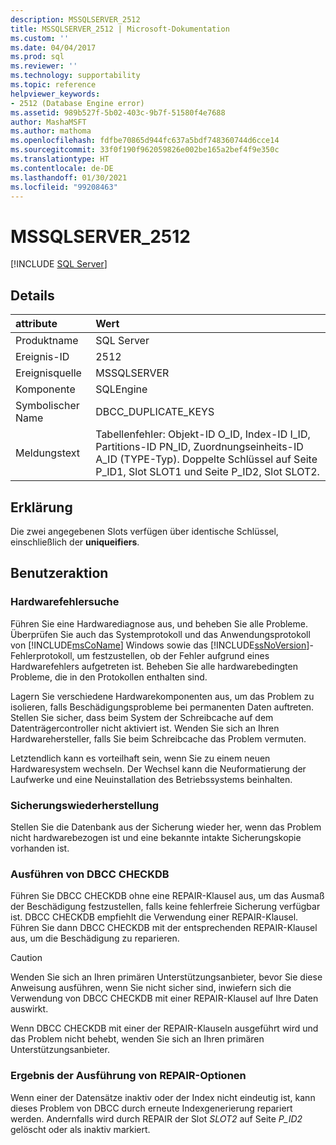 ```yaml
---
description: MSSQLSERVER_2512
title: MSSQLSERVER_2512 | Microsoft-Dokumentation
ms.custom: ''
ms.date: 04/04/2017
ms.prod: sql
ms.reviewer: ''
ms.technology: supportability
ms.topic: reference
helpviewer_keywords:
- 2512 (Database Engine error)
ms.assetid: 989b527f-5b02-403c-9b7f-51580f4e7688
author: MashaMSFT
ms.author: mathoma
ms.openlocfilehash: fdfbe70865d944fc637a5bdf748360744d6cce14
ms.sourcegitcommit: 33f0f190f962059826e002be165a2bef4f9e350c
ms.translationtype: HT
ms.contentlocale: de-DE
ms.lasthandoff: 01/30/2021
ms.locfileid: "99208463"
---
```

# <a name="mssqlserver_2512"></a>MSSQLSERVER_2512
 [!INCLUDE [SQL Server](../../includes/applies-to-version/sqlserver.md)]
  
## <a name="details"></a>Details  
  
| attribute | Wert |  
| :-------- | :---- |  
|Produktname|SQL Server|  
|Ereignis-ID|2512|  
|Ereignisquelle|MSSQLSERVER|  
|Komponente|SQLEngine|  
|Symbolischer Name|DBCC_DUPLICATE_KEYS|  
|Meldungstext|Tabellenfehler: Objekt-ID O_ID, Index-ID I_ID, Partitions-ID PN_ID, Zuordnungseinheits-ID A_ID (TYPE-Typ). Doppelte Schlüssel auf Seite P_ID1, Slot SLOT1 und Seite P_ID2, Slot SLOT2.|  
  
## <a name="explanation"></a>Erklärung  
Die zwei angegebenen Slots verfügen über identische Schlüssel, einschließlich der **uniqueifiers**.  
  
## <a name="user-action"></a>Benutzeraktion  
  
### <a name="look-for-hardware-failure"></a>Hardwarefehlersuche  
Führen Sie eine Hardwarediagnose aus, und beheben Sie alle Probleme. Überprüfen Sie auch das Systemprotokoll und das Anwendungsprotokoll von [!INCLUDE[msCoName](../../includes/msconame-md.md)] Windows sowie das [!INCLUDE[ssNoVersion](../../includes/ssnoversion-md.md)]-Fehlerprotokoll, um festzustellen, ob der Fehler aufgrund eines Hardwarefehlers aufgetreten ist. Beheben Sie alle hardwarebedingten Probleme, die in den Protokollen enthalten sind.  
  
Lagern Sie verschiedene Hardwarekomponenten aus, um das Problem zu isolieren, falls Beschädigungsprobleme bei permanenten Daten auftreten. Stellen Sie sicher, dass beim System der Schreibcache auf dem Datenträgercontroller nicht aktiviert ist. Wenden Sie sich an Ihren Hardwarehersteller, falls Sie beim Schreibcache das Problem vermuten.  
  
Letztendlich kann es vorteilhaft sein, wenn Sie zu einem neuen Hardwaresystem wechseln. Der Wechsel kann die Neuformatierung der Laufwerke und eine Neuinstallation des Betriebssystems beinhalten.  
  
### <a name="restore-from-backup"></a>Sicherungswiederherstellung  
Stellen Sie die Datenbank aus der Sicherung wieder her, wenn das Problem nicht hardwarebezogen ist und eine bekannte intakte Sicherungskopie vorhanden ist.  
  
### <a name="run-dbcc-checkdb"></a>Ausführen von DBCC CHECKDB  
Führen Sie DBCC CHECKDB ohne eine REPAIR-Klausel aus, um das Ausmaß der Beschädigung festzustellen, falls keine fehlerfreie Sicherung verfügbar ist. DBCC CHECKDB empfiehlt die Verwendung einer REPAIR-Klausel. Führen Sie dann DBCC CHECKDB mit der entsprechenden REPAIR-Klausel aus, um die Beschädigung zu reparieren.  
  
> [!CAUTION]  
> Wenden Sie sich an Ihren primären Unterstützungsanbieter, bevor Sie diese Anweisung ausführen, wenn Sie nicht sicher sind, inwiefern sich die Verwendung von DBCC CHECKDB mit einer REPAIR-Klausel auf Ihre Daten auswirkt.  
  
Wenn DBCC CHECKDB mit einer der REPAIR-Klauseln ausgeführt wird und das Problem nicht behebt, wenden Sie sich an Ihren primären Unterstützungsanbieter.  
  
### <a name="results-of-running-repair-options"></a>Ergebnis der Ausführung von REPAIR-Optionen  
Wenn einer der Datensätze inaktiv oder der Index nicht eindeutig ist, kann dieses Problem von DBCC durch erneute Indexgenerierung repariert werden. Andernfalls wird durch REPAIR der Slot *SLOT2* auf Seite *P_ID2* gelöscht oder als inaktiv markiert.  
  
